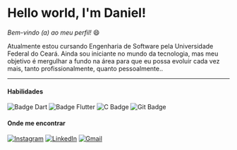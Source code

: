 # Hello world, I'm Daniel!   <img src="https://i.imgur.com/u8HivgI.gif" width="10px">

 _Bem-vindo (a) ao meu perfil!_ :smile:
 
Atualmente estou cursando Engenharia de Software pela Universidade Federal do Ceará. Ainda sou iniciante no mundo da tecnologia, mas meu objetivo é mergulhar a fundo na área para que eu possa evoluir cada vez mais, tanto profissionalmente, quanto pessoalmente..
 
---
   
#### Habilidades

 ![Badge Dart](https://img.shields.io/badge/Dart-0175C2?style=for-the-badge&logo=dart&logoColor=white) 
 ![Badge Flutter](https://img.shields.io/badge/Flutter-02569B?style=for-the-badge&logo=flutter&logoColor=white)
 ![C Badge](https://img.shields.io/badge/C-00599C?style=for-the-badge&logo=c&logoColor=white) 
 ![Git Badge](https://img.shields.io/badge/Git-F05032?style=for-the-badge&logo=git&logoColor=white)

 
  #### Onde me encontrar
  
[![Instagram](https://img.shields.io/badge/Instagram-E4405F?style=for-the-badge&logo=instagram&logoColor=white)](https://www.instagram.com/danferds)
[![LinkedIn](https://img.shields.io/badge/LinkedIn-0077B5?style=for-the-badge&logo=linkedin&logoColor=whit)](https://www.linkedin.com/in/daniel-fer-dev)
[![Gmail](https://img.shields.io/badge/Gmail-D14836?style=for-the-badge&logo=gmail&logoColor=white)](mailto:daniel.dfs.es@gmail.com)
